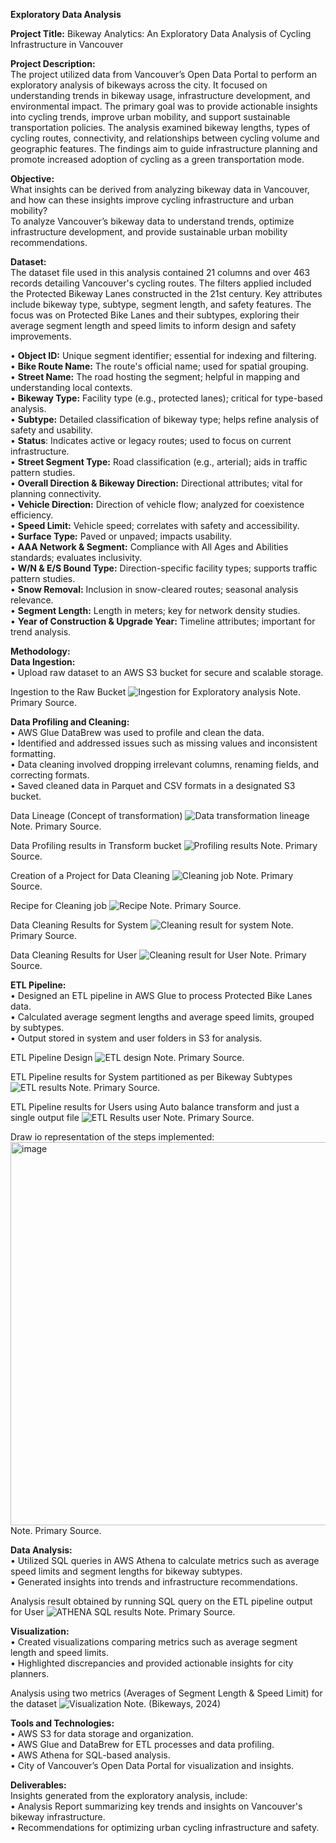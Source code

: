 **Exploratory Data Analysis**

**Project Title:** Bikeway Analytics: An Exploratory Data Analysis of Cycling Infrastructure in Vancouver        

**Project Description:**             
The project utilized data from Vancouver’s Open Data Portal to perform an exploratory analysis of bikeways across the city. It focused on understanding trends in bikeway usage, infrastructure development, and environmental impact. The primary goal was to provide actionable insights into cycling trends, improve urban mobility, and support sustainable transportation policies.
The analysis examined bikeway lengths, types of cycling routes, connectivity, and relationships between cycling volume and geographic features. The findings aim to guide infrastructure planning and promote increased adoption of cycling as a green transportation mode.


**Objective:**         
What insights can be derived from analyzing bikeway data in Vancouver, and how can these insights improve cycling infrastructure and urban mobility?          
To analyze Vancouver’s bikeway data to understand trends, optimize infrastructure development, and provide sustainable urban mobility recommendations.


**Dataset:**            
The dataset file used in this analysis contained 21 columns and over 463 records detailing Vancouver's cycling routes. The filters applied included the Protected Bikeway Lanes constructed in the 21st century. Key attributes include bikeway type, subtype, segment length, and safety features. The focus was on Protected Bike Lanes and their subtypes, exploring their average segment length and speed limits to inform design and safety improvements.

•	**Object ID:** Unique segment identifier; essential for indexing and filtering.                                  
• **Bike Route Name:** The route's official name; used for spatial grouping.                    
•	**Street Name:** The road hosting the segment; helpful in mapping and understanding local contexts.         
•	**Bikeway Type:** Facility type (e.g., protected lanes); critical for type-based analysis.            
•	**Subtype:** Detailed classification of bikeway type; helps refine analysis of safety and usability.          
•	**Status**: Indicates active or legacy routes; used to focus on current infrastructure.            
•	**Street Segment Type:** Road classification (e.g., arterial); aids in traffic pattern studies.         
•	**Overall Direction & Bikeway Direction:** Directional attributes; vital for planning connectivity.          
•	**Vehicle Direction:** Direction of vehicle flow; analyzed for coexistence efficiency.          
•	**Speed Limit:** Vehicle speed; correlates with safety and accessibility.              
•	**Surface Type:** Paved or unpaved; impacts usability.            
•	**AAA Network & Segment:** Compliance with All Ages and Abilities standards; evaluates inclusivity.             
•	**W/N & E/S Bound Type:** Direction-specific facility types; supports traffic pattern studies.              
•	**Snow Removal:** Inclusion in snow-cleared routes; seasonal analysis relevance.                
•	**Segment Length:** Length in meters; key for network density studies.             
•	**Year of Construction & Upgrade Year:** Timeline attributes; important for trend analysis.  


**Methodology:**        
**Data Ingestion:**                
•	Upload raw dataset to an AWS S3 bucket for secure and scalable storage.


Ingestion to the Raw Bucket
![Ingestion for Exploratory analysis](https://github.com/user-attachments/assets/781a0f2f-7732-4aa1-ab20-94c1efeac332)
 Note.  Primary Source.
 

**Data Profiling and Cleaning:**            
•	AWS Glue DataBrew was used to profile and clean the data.          
•	Identified and addressed issues such as missing values and inconsistent formatting.       
•	Data cleaning involved dropping irrelevant columns, renaming fields, and correcting formats.          
•	Saved cleaned data in Parquet and CSV formats in a designated S3 bucket.        


Data Lineage (Concept of transformation)
![Data transformation lineage](https://github.com/user-attachments/assets/d213fdc3-5fd3-4fc6-924a-0ceea70f2b0c)
Note.  Primary Source.



Data Profiling results in Transform bucket
![Profiling results](https://github.com/user-attachments/assets/3ddeab15-5fea-4002-98ab-505a7af57aa8)
Note.  Primary Source.



Creation of a Project for Data Cleaning
![Cleaning job](https://github.com/user-attachments/assets/2be4c8e9-a6d3-4ee5-b937-76a275a270a0)
Note.  Primary Source.



Recipe for Cleaning job
![Recipe](https://github.com/user-attachments/assets/d2704814-8c38-4024-b7c1-2981cc2a0366)
Note.  Primary Source.



Data Cleaning Results for System 
![Cleaning result for system](https://github.com/user-attachments/assets/eabcf623-a92f-40f4-ac6b-648e503dc2da)
Note.  Primary Source.



Data Cleaning Results for User
![Cleaning result for User](https://github.com/user-attachments/assets/f85711da-c295-49ed-82ce-2fc33e0bb7b7)
Note.  Primary Source.

  

**ETL Pipeline:**           
•	Designed an ETL pipeline in AWS Glue to process Protected Bike Lanes data.        
•	Calculated average segment lengths and average speed limits, grouped by subtypes.        
•	Output stored in system and user folders in S3 for analysis.     


ETL Pipeline Design
![ETL design](https://github.com/user-attachments/assets/53249b63-06e2-44bd-b2ac-6b230e81dcfd)
Note.  Primary Source.


ETL Pipeline results for System partitioned as per Bikeway Subtypes
![ETL results](https://github.com/user-attachments/assets/522bad52-782f-4544-bf8d-591e2c56b25e)
Note.  Primary Source.


ETL Pipeline results for Users using Auto balance transform and just a single output file
![ETL Results user](https://github.com/user-attachments/assets/19a5e744-eb99-4b35-8e41-70552ee8fec8)
Note.  Primary Source.

Draw io representation of the steps implemented:    
<img width="613" alt="image" src="https://github.com/user-attachments/assets/5a98259f-098f-40bf-bd9f-df8fedd07714" />      
Note.  Primary Source.

**Data Analysis:**                 
•	Utilized SQL queries in AWS Athena to calculate metrics such as average speed limits and segment lengths for bikeway subtypes.                 
•	Generated insights into trends and infrastructure recommendations.                         


Analysis result obtained by running SQL query on the ETL pipeline output for User
![ATHENA SQL results](https://github.com/user-attachments/assets/0af25ff5-78b4-4ed3-b50a-89e1384adeb2)
 Note.  Primary Source.


**Visualization:**     
•	Created visualizations comparing metrics such as average segment length and speed limits.      
•	Highlighted discrepancies and provided actionable insights for city planners.     

Analysis using two metrics (Averages of Segment Length & Speed Limit) for the dataset
![Visualization](https://github.com/user-attachments/assets/5d4a00fc-a7c5-46db-87e0-758e04a8a5c4)
Note. (Bikeways, 2024)


**Tools and Technologies:**        
•  AWS S3 for data storage and organization.        
•  AWS Glue and DataBrew for ETL processes and data profiling.         
•  AWS Athena for SQL-based analysis.          
•  City of Vancouver’s Open Data Portal for visualization and insights.  


**Deliverables:**         
Insights generated from the exploratory analysis, include:           
•	Analysis Report summarizing key trends and insights on Vancouver's bikeway infrastructure.               
•	Recommendations for optimizing urban cycling infrastructure and safety.              
 

